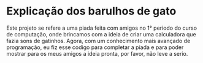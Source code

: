 # Explicação dos barulhos de gato


Este projeto se refere a uma piada feita com amigos no 1° periodo do curso de computação, onde brincamos com a ideia de criar uma calculadora que fazia sons de gatinhos. Agora, com um conhecimento mais avançado de programação, eu fiz esse codigo para completar a piada e para poder mostrar para os meus amigos a ideia pronta, por favor, não leve a serio. 

